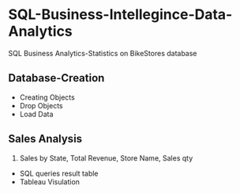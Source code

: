 # SQL-Business-Intellegince-Data-Analytics
SQL Business Analytics-Statistics on BikeStores database

## Database-Creation
- Creating Objects
- Drop Objects
- Load Data

## Sales Analysis
1. Sales by State, Total Revenue, Store Name, Sales qty
 - SQL queries result table
 - Tableau Visulation 

